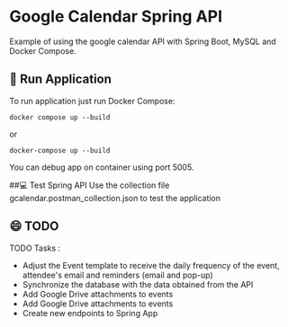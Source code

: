 # Google Calendar Spring API
Example of using the google calendar API with Spring Boot, MySQL and Docker Compose.
## 🚀 Run Application
To run application just run Docker Compose:
```
docker compose up --build
```
or
```
docker-compose up --build
```
You can debug app on container using port 5005.

##💻 Test Spring API 
Use the collection file gcalendar.postman_collection.json to test the application

## 😄 TODO 
TODO Tasks :
* Adjust the Event template to receive the daily frequency of the event, attendee's email and reminders (email and pop-up)
* Synchronize the database with the data obtained from the API
* Add Google Drive attachments to events
* Add Google Drive attachments to events
* Create new endpoints to Spring App
